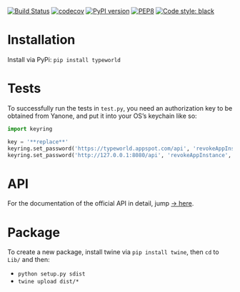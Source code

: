 [![Build Status](https://travis-ci.org/typeWorld/typeWorld.svg?branch=master)](https://travis-ci.org/typeWorld/typeWorld)
[![codecov](https://codecov.io/gh/typeWorld/typeWorld/branch/master/graph/badge.svg)](https://codecov.io/gh/typeWorld/typeWorld)
[![PyPI version](https://badge.fury.io/py/typeworld.svg)](https://badge.fury.io/py/typeworld)
[![PEP8](https://img.shields.io/badge/code%20style-pep8-orange.svg)](https://www.python.org/dev/peps/pep-0008/)
[![Code style: black](https://img.shields.io/badge/code%20style-black-000000.svg)](https://github.com/psf/black)

# Installation

Install via PyPi: `pip install typeworld`

# Tests

To successfully run the tests in `test.py`, you need an authorization key to be obtained from Yanone, and put it into your OS’s keychain like so:

```python
import keyring

key = '**replace**'
keyring.set_password('https://typeworld.appspot.com/api', 'revokeAppInstance', key)
keyring.set_password('http://127.0.0.1:8080/api', 'revokeAppInstance', key)
```

# API

For the documentation of the official API in detail, jump [→ here](Lib/typeworld/api).


# Package

To create a new package, install twine via `pip install twine`, then `cd` to `Lib/` and then:

* `python setup.py sdist`
* `twine upload dist/*`
